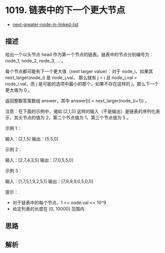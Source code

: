 # 1019. 链表中的下一个更大节点

- [next-greater-node-in-linked-list](https://leetcode-cn.com/problems/next-greater-node-in-linked-list/)

## 描述

给出一个以头节点 head 作为第一个节点的链表。链表中的节点分别编号为：node_1, node_2, node_3, ... 。

每个节点都可能有下一个更大值（next larger value）：对于 node_i，如果其 next_larger(node_i) 是 node_j.val，
那么就有 j > i 且  node_j.val > node_i.val，而 j 是可能的选项中最小的那个。如果不存在这样的 j，那么下一个更大值为 0 。

返回整数答案数组 answer，其中 answer[i] = next_larger(node_{i+1}) 。

注意：在下面的示例中，诸如 [2,1,5] 这样的输入（不是输出）是链表的序列化表示，其头节点的值为 2，第二个节点值为 1，第三个节点值为 5 。

 

示例 1：

输入：[2,1,5]
输出：[5,5,0]

示例 2：

输入：[2,7,4,3,5]
输出：[7,0,5,5,0]

示例 3：

输入：[1,7,5,1,9,2,5,1]
输出：[7,9,9,9,0,5,0,0]
 

提示：

- 对于链表中的每个节点，1 <= node.val <= 10^9
- 给定列表的长度在 [0, 10000] 范围内



## 思路



## 解析
